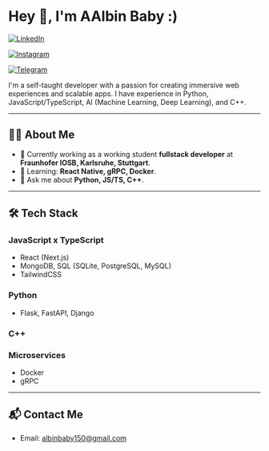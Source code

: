 # Hey 👋, I'm AAlbin Baby :)

[![LinkedIn](https://img.shields.io/badge/-LinkedIn-blue?style=flat-square&logo=linkedin)](https://www.linkedin.com/in/albin-babyy/)

[![Instagram](https://img.shields.io/badge/-Instagram-red?style=flat-square&logo=instagram)](https://www.instagram.com/_._try8yorself_._/)

[![Telegram](https://img.shields.io/badge/-Telegram-blue?style=flat-square&logo=telegram)](https://t.me/sd_albin_baby)

I'm a self-taught developer with a passion for creating immersive web experiences and scalable apps. I have experience in Python, JavaScript/TypeScript, AI (Machine Learning, Deep Learning), and C++.

---

## 🧑‍💻 **About Me**

- 🚀 Currently working as a working student **fullstack developer** at **Fraunhofer IOSB, Karlsruhe, Stuttgart**.
- 🌱 Learning: **React Native, gRPC, Docker**.
- 💬 Ask me about **Python, JS/TS, C++**.

---

## 🛠 **Tech Stack**

### JavaScript x TypeScript
- React (Next.js)
- MongoDB, SQL (SQLite, PostgreSQL, MySQL)
- TailwindCSS

### Python
- Flask, FastAPI, Django

### C++

### Microservices
- Docker
- gRPC

---

## 📬 **Contact Me**

- Email: albinbaby150@gmail.com
